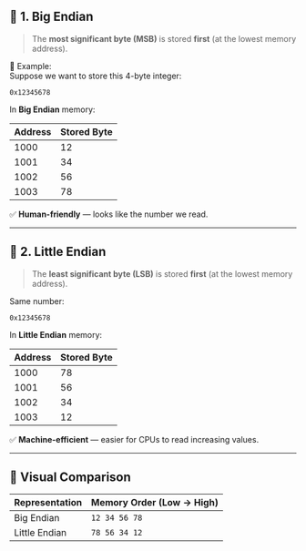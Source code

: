 ## 🔹 1. Big Endian

> The **most significant byte (MSB)** is stored **first** (at the lowest memory address).

🧩 Example:  
Suppose we want to store this 4-byte integer:

`0x12345678`

In **Big Endian** memory:

|Address|Stored Byte|
|---|---|
|1000|12|
|1001|34|
|1002|56|
|1003|78|

✅ **Human-friendly** — looks like the number we read.

---

## 🔹 2. Little Endian

> The **least significant byte (LSB)** is stored **first** (at the lowest memory address).

Same number:

`0x12345678`

In **Little Endian** memory:

|Address|Stored Byte|
|---|---|
|1000|78|
|1001|56|
|1002|34|
|1003|12|

✅ **Machine-efficient** — easier for CPUs to read increasing values.

---

## 🧩 Visual Comparison

|Representation|Memory Order (Low → High)|
|---|---|
|Big Endian|`12 34 56 78`|
|Little Endian|`78 56 34 12`|